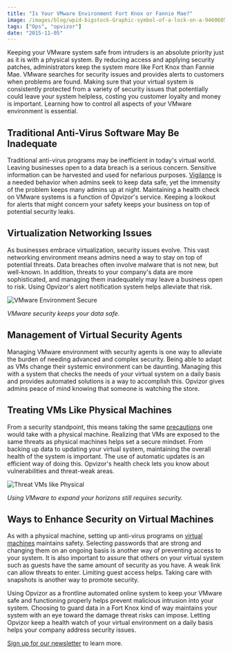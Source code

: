 ```yaml
---
title: "Is Your VMware Environment Fort Knox or Fannie Mae?"
image: /images/blog/wpid-bigstock-Graphic-symbol-of-a-lock-on-a-94606052.jpg
tags: ["Ops", "opvizor"]
date: "2015-11-05"
---
```


Keeping your VMware system safe from intruders is an absolute priority just as it is with a physical system. By reducing access and applying security patches, administrators keep the system more like Fort Knox than Fannie Mae. VMware searches for security issues and provides alerts to customers when problems are found. Making sure that your virtual system is consistently protected from a variety of security issues that potentially could leave your system helpless, costing you customer loyalty and money is important. Learning how to control all aspects of your VMware environment is essential.

## Traditional Anti-Virus Software May Be Inadequate

Traditional anti-virus programs may be inefficient in today's virtual world. Leaving businesses open to a data breach is a serious concern. Sensitive information can be harvested and used for nefarious purposes. [Vigilance](http://www.vmware.com/security "Vigilance ") is a needed behavior when admins seek to keep data safe, yet the immensity of the problem keeps many admins up at night. Maintaining a health check on VMware systems is a function of Opvizor's service. Keeping a lookout for alerts that might concern your safety keeps your business on top of potential security leaks.

## Virtualization Networking Issues

As businesses embrace virtualization, security issues evolve. This vast networking environment means admins need a way to stay on top of potential threats. Data breaches often involve malware that is not new, but well-known. In addition, threats to your company's data are more sophisticated, and managing them inadequately may leave a business open to risk. Using Opvizor's alert notification system helps alleviate that risk.

![VMware Environment Secure](/images/blog/wpid-bigstock-Graphic-symbol-of-a-lock-on-a-94606052.jpg)

_VMware security keeps your data safe._

## Management of Virtual Security Agents

Managing VMware environment with security agents is one way to alleviate the burden of needing advanced and complex security. Being able to adapt as VMs change their systemic environment can be daunting. Managing this with a system that checks the needs of your virtual system on a daily basis and provides automated solutions is a way to accomplish this. Opvizor gives admins peace of mind knowing that someone is watching the store.

## Treating VMs Like Physical Machines

From a security standpoint, this means taking the same [precautions](http://kb.mit.edu/confluence/display/istcontrib/VMware+Security+Recommendations+and+Best+Practices "precautions") one would take with a physical machine. Realizing that VMs are exposed to the same threats as physical machines helps set a secure mindset. From backing up data to updating your virtual system, maintaining the overall health of the system is important. The use of automatic updates is an efficient way of doing this. Opvizor's health check lets you know about vulnerabilities and threat-weak areas.

![Threat VMs like Physical](/images/blog/wpid-bigstock-Internet-Cloud-Server-Concept-77381177.jpg)

_Using VMware to expand your horizons still requires security._

## Ways to Enhance Security on Virtual Machines

As with a physical machine, setting up anti-virus programs on [virtual machines](http://searchservervirtualization.techtarget.com/tip/Antivirus-scans-How-to-improve-performance-in-virtual-environments "virtual machines") maintains safety. Selecting passwords that are strong and changing them on an ongoing basis is another way of preventing access to your system. It is also important to assure that others on your virtual system such as guests have the same amount of security as you have. A weak link can allow threats to enter. Limiting guest access helps. Taking care with snapshots is another way to promote security.

Using Opvizor as a frontline automated online system to keep your VMware safe and functioning properly helps prevent malicious intrusion into your system. Choosing to guard data in a Fort Knox kind of way maintains your system with an eye toward the damage threat risks can impose. Letting Opvizor keep a health watch of your virtual environment on a daily basis helps your company address security issues. 

[Sign up for our newsletter](http://opvizor.us6.list-manage.com/subscribe?u=5e67b89e18341af0e8844b002&id=1e918cd24e "Sign up for our newsletter") to learn more.
